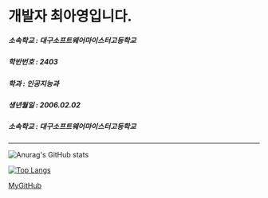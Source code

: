  
  
  <h1 style='background=black color='white''>개발자 최아영입니다.</h1>
  <h5>소속학교 : 대구소프트웨어마이스터고등학교</h5>
  <h5>학반번호 : 2403</h5>
  <h5>학과 : 인공지능과</h5>
  <h5>생년월일 : 2006.02.02</h5>
  <h5>소속학교 : 대구소프트웨어마이스터고등학교</h5>
  <hr/>

![Anurag's GitHub stats](https://github-readme-stats.vercel.app/api?username=chldkduds2&show_icons=true&theme=radical)


[![Top Langs](https://github-readme-stats.vercel.app/api/top-langs/?username=chldkduds2&layout=compact)](https://github.com/chldkduds2/github-readme-stats)

[MyGitHub](https://github.com/chldkduds2)





